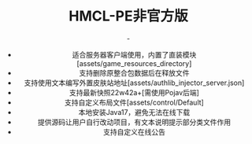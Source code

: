 <h1 align="center">HMCL-PE非官方版</h1>

<div align="center">
- 

- 适合服务器客户端使用，内置了直装模块[assets/game_resources_directory]
- 支持删除原整合包数据后在释放文件
- 支持使用文本编写外置皮肤站地址[assets/authlib_injector_server.json]
- 支持最新快照22w42a+[需使用Pojav后端]
- 支持自定义布局文件[assets/control/Default]
- 本地安装Java17，避免无法在线下载
- 提供源码让用户自行改动项目，有文本说明提示部分类文件作用
- 支持自定义在线公告
